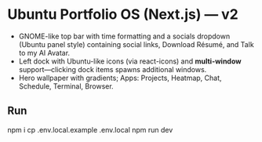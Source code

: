 # Ubuntu Portfolio OS (Next.js) — v2
- GNOME-like top bar with time formatting and a socials dropdown (Ubuntu panel style) containing social links, Download Résumé, and Talk to my AI Avatar.
- Left dock with Ubuntu-like icons (via react-icons) and **multi-window** support—clicking dock items spawns additional windows.
- Hero wallpaper with gradients; Apps: Projects, Heatmap, Chat, Schedule, Terminal, Browser.

## Run
npm i
cp .env.local.example .env.local
npm run dev
